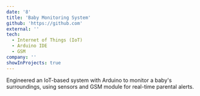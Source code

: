 ```yaml
---
date: '8'
title: 'Baby Monitoring System'
github: 'https://github.com'
external: ''
tech:
  - Internet of Things (IoT)
  - Arduino IDE
  - GSM
company: ''
showInProjects: true
---
```


Engineered an IoT-based system with Arduino to monitor a baby's surroundings, using sensors and GSM module for real-time parental alerts.
